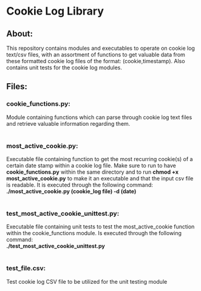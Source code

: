 # Cookie Log Library
## About: 
This repository contains modules and executables to operate on cookie log text/csv files, with an assortment of functions to get valuable data from these formatted cookie log files of the format: (cookie,timestamp). Also contains unit tests for the cookie log modules.
## Files: 
### **cookie_functions.py**: 
Module containing functions which can parse through cookie log text files and retrieve valuable information regarding them. <br /> <br />
### **most_active_cookie.py**: 
Executable file containing function to get the most recurring cookie(s) of a certain date stamp within a cookie log file. Make sure to run to have **cookie_functions.py** within the same directory and to run **chmod +x most_active_cookie.py** to make it an executable and that the input csv file is readable. It is executed through the following command: <br />**./most_active_cookie.py (cookie_log file) -d (date)**<br /> <br />
### **test_most_active_cookie_unittest.py**: 
Executable file containing unit tests to test the most_active_cookie function within the cookie_functions module. Is executed through the following command: <br />**./test_most_active_cookie_unittest.py**<br /> <br />
### **test_file.csv**: 
Test cookie log CSV file to be utilized for the unit testing module
